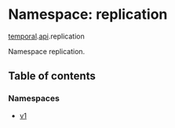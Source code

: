 # Namespace: replication

[temporal](proto.temporal.md).[api](proto.temporal.api.md).replication

Namespace replication.

## Table of contents

### Namespaces

- [v1](proto.temporal.api.replication.v1.md)
